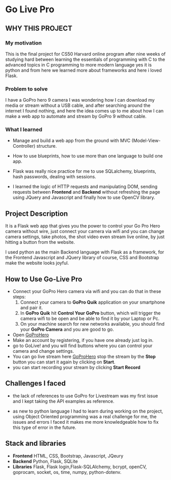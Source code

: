 # Go Live Pro

## WHY THIS PROJECT

### My motivation

This is the final project for CS50 Harvard online program 
after nine weeks of studying hard between learning the 
essentials of programming with C to the advanced 
topics in C programming to more modern language 
yes it is python and from here we learned more 
about frameworks and here i loved Flask.

### Problem to solve

I have a GoPro hero 9 camera I was wondering 
how I can download my media or stream without 
a USB cable, and after searching around the 
internet I found nothing, and here the idea 
comes up to me about how I can make a web app
 to automate and stream by GoPro 9 without cable.

### What I learned
- Manage and build a web app from the ground 
with MVC (Model-View-Controller) structure.

- How to use blueprints, how to use more than one language
to build one app.
- Flask was really nice practice for me
to use SQLalchemy, blueprints, hash passwords, dealing with sessions.
- I learned the logic of HTTP requests and manipulating DOM, sending requests between 
**Frontend** and **Backend** without refreshing the page using 
JQuery and Javascript and finally how to use
OpenCV library.

## Project Description

It is a Flask web app that gives you the power to control your 
Go Pro Hero camera without wire, just connect your camera
via wifi and you can change camera settings, take photos,
the shot video even stream live online, by just hitting a button
from the website.

I used python as the main Backend language with Flask
as a framework, for the Frontend Javascript and JQuery library
of course, CSS and Bootstrap make the website looks joyful.


## How to Use Go-Live Pro

- Connect your GoPro Hero camera via wifi and you can do 
   that in these steps:
   1. Connect your camera to **GoPro Quik** application on
   your smartphone and pair it.
   2. In **GoPro Quik** hit **Control Your GoPro** button,
   which will trigger the camera wifi to be open and be able
   to find it by your Laptop or Pc.
   3. On your machine search for new networks available,
   you should find your **GoPro Camera** and you are good
   to go.
- Open [GoProHero](https://www.example.com) 
- Make an account by registering, if you have
   one already just log in.
- go to GoLive! and you will find buttons where you can
  control your camera and change settings.
- You can go live stream here [GoProHero](https://www.example.com) 
  stop the stream by the **Stop** button you can start it again
  by clicking on **Start**.
- you can start recording your stream by clicking **Start Record**
  

## Challenges I faced

- the lack of references to use GoPro for Livestream was my first
issue and I kept taking the API examples as reference.

- as new to python language I had to learn during working on the project,
  using Object Oriented programming was a real challenge for me,
  the issues and errors I faced it makes me more knowledgeable
  how to fix this type of error in the future.


## Stack and libraries
- **Frontend** HTML, CSS, Bootstrap, Javascript, JQeury
- **Backend** Python, Flask, SQLite
- **Libraries** Flask, Flask login,Flask-SQLAlchemy, 
  bcrypt, openCV, 
  goprocam, socket, os, time, numpy, python-dotenv.
